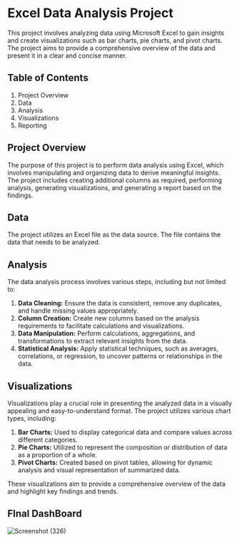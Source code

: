 # Excel Data Analysis Project

This project involves analyzing data using Microsoft Excel to gain insights and create visualizations such as bar charts, pie charts, and pivot charts. The project aims to provide a comprehensive overview of the data and present it in a clear and concise manner.

## Table of Contents
1. Project Overview
2. Data
3. Analysis
4. Visualizations
5. Reporting

## Project Overview

The purpose of this project is to perform data analysis using Excel, which involves manipulating and organizing data to derive meaningful insights. The project includes creating additional columns as required, performing analysis, generating visualizations, and generating a report based on the findings.

## Data

The project utilizes an Excel file as the data source. The file contains the data that needs to be analyzed.

## Analysis

The data analysis process involves various steps, including but not limited to:

1. **Data Cleaning:** Ensure the data is consistent, remove any duplicates, and handle missing values appropriately.
2. **Column Creation:** Create new columns based on the analysis requirements to facilitate calculations and visualizations.
3. **Data Manipulation:** Perform calculations, aggregations, and transformations to extract relevant insights from the data.
4. **Statistical Analysis:** Apply statistical techniques, such as averages, correlations, or regression, to uncover patterns or relationships in the data.

## Visualizations

Visualizations play a crucial role in presenting the analyzed data in a visually appealing and easy-to-understand format. The project utilizes various chart types, including:

1. **Bar Charts:** Used to display categorical data and compare values across different categories.
2. **Pie Charts:** Utilized to represent the composition or distribution of data as a proportion of a whole.
3. **Pivot Charts:** Created based on pivot tables, allowing for dynamic analysis and visual representation of summarized data.

These visualizations aim to provide a comprehensive overview of the data and highlight key findings and trends.

## FInal DashBoard
![Screenshot (326)](https://github.com/atulpratik/Vrinda_Store_Analysis/assets/121615479/a0a038fe-d0f3-4f5c-8261-69d9a98ee854)
